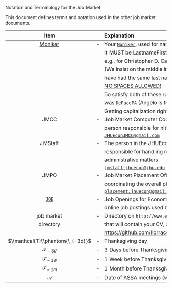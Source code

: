 <div class="verbatimwrite">


</div>

Notation and Terminology for the Job Market

This document defines terms and notation used in the other job market documents.

|                                      Item                                       |     | Explanation                                                                                                                     |
|:-------------------------------------------------------------------------------:|:---:|:--------------------------------------------------------------------------------------------------------------------------------|
| [Moniker](https://github.com/llorracc/JobMarket/blob/master/Notation/README.md) | \-  | Your [`Moniker`](https://github.com/llorracc/JobMarket/blob/master/Notation), used for naming CV, Abstract, etc.                |
|                                                                                 |     | It MUST be LastnameFirstinitialMiddleinitial                                                                                    |
|                                                                                 |     | e.g., for Christopher D. Carroll it would be `CarrollCD`                                                                        |
|                                                                                 |     | (We insist on the middle initial because some previous student may                                                              |
|                                                                                 |     | have had the same last name and first initial that you have)                                                                    |
|                                                                                 |     | [NO SPACES ALLOWED!](https://softwareengineering.stackexchange.com/questions/355908/should-I-avoid-using-space-in-my-filenames) |
|                                                                                 |     | To satisfy both of these rules, for example, Pierangelo De Pace’s moniker                                                       |
|                                                                                 |     | was `DePacePA` (Angelo is the implicit middle name)                                                                             |
|                                                                                 |     | Getting capitalization right is important - don’t be sloppy <span id="JMCC"></span>                                             |
|                                      JMCC                                       | \-  | Job Market Computer Coordinator is the                                                                                          |
|                                                                                 |     | person responsible for nitty-gritty computer tasks                                                                              |
|                                                                                 |     | [`JHUEconJMCC@gmail.com`](mailto:JHUEconJMCC@gmail.com)                                                                         |
|                                     JMStaff                                     | \-  | The person in the JHUEcon department office                                                                                     |
|                                                                                 |     | responsible for handling recommendations and other                                                                              |
|                                                                                 |     | administrative matters                                                                                                          |
|                                                                                 |     | [`jmstaff-jhuecon@jhu.edu`](mailto:jmstaff-jhuecon@jhu.edu)<span id="JMPO"></span>                                              |
|                                      JMPO                                       | \-  | Job Market Placement Officeris the faculty member                                                                               |
|                                                                                 |     | coordinating the overall placement process                                                                                      |
|                                                                                 |     | [`placement.jhuecon@gmail.com`](mailto:placement.jhuecon@gmail.com)<span id="JOE"></span>                                       |
|                       [`JOE`](https://www.aeaweb.org/joe)                       | \-  | Job Openings for Economists                                                                                                     |
|                                                                                 |     | online job postings used by most U.S. and many other employers                                                                  |
|                                   job market                                    | \-  | Directory on `http://www.econ2.jhu.edu/jobmarket/[year]/[Moniker]`                                                              |
|                                    directory                                    |     | that will contain your CV, abstract, etc                                                                                        |
|                                                                                 |     | <https://github.com/llorracc/JobMarket/blob/master/JobMarketProceduresHelp.md>                                                  |
|                        $\\mathcal{T}\\phantom{\_{-3d}}$                         | \-  | Thanksgiving day                                                                                                                |
|                               𝒯<sub> − 3*d*</sub>                               | \-  | 3 Days before Thanksgiving day                                                                                                  |
|                               𝒯<sub> − 1*w*</sub>                               | \-  | 1 Week before Thanksgiving day                                                                                                  |
|                               𝒯<sub> − 1*m*</sub>                               | \-  | 1 Month before Thanksgiving day                                                                                                 |
|                                        𝒜                                        | \-  | Date of ASSA meetings (with similar timing conventions)                                                                         |
